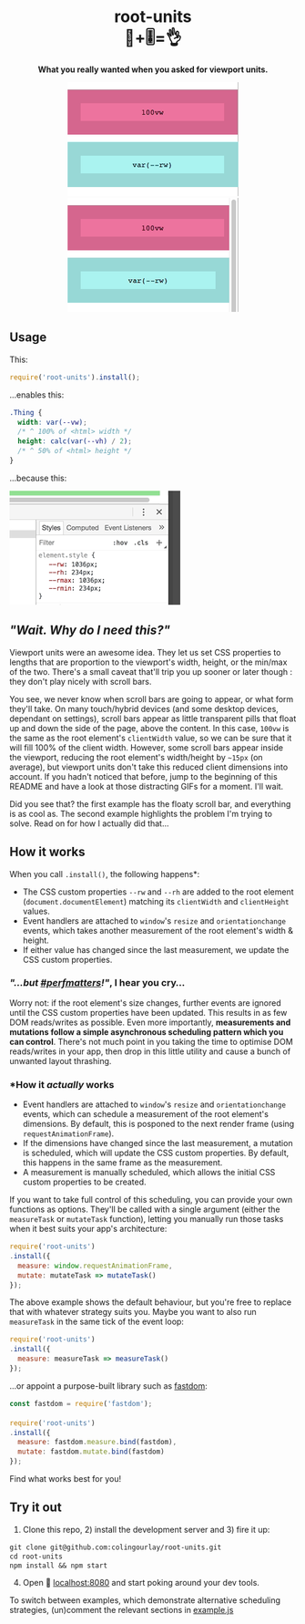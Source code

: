<h1 align="center">root-units<span aria-role="presentation"><br>💯+🎚=👌</span></h1>
<p align="center">
  <strong>What you really wanted when you asked for viewport units.</strong>
</p>
<p align="center">
  <img alt="When the OS has an overlaid scroll bar, 100vw matches the document width." src="https://raw.githubusercontent.com/colingourlay/root-units/master/assets/no-scrollbar.gif">
  <img alt="When the OS has an inline, fixed scroll bar, 100vw matches the document width plus the scroll bar width." src="https://raw.githubusercontent.com/colingourlay/root-units/master/assets/scrollbar.gif"> 
</p>

## Usage

This:

```js
require('root-units').install();
```

...enables this:

```css
.Thing {
  width: var(--vw);
  /* ^ 100% of <html> width */
  height: calc(var(--vh) / 2);
  /* ^ 50% of <html> height */
}
```

...because this:

![Root units update as browser is resized](assets/resize.gif)

## *"Wait. Why do I need this?"*

Viewport units were an awesome idea. They let us set CSS properties to lengths that are proportion to the viewport's width, height, or the min/max of the two. There's a small caveat that'll trip you up sooner or later though : they don't play nicely with scroll bars.

You see, we never know when scroll bars are going to appear, or what form they'll take. On many touch/hybrid devices (and some desktop devices, dependant on settings), scroll bars appear as little transparent pills that float up and down the side of the page, above the content. In this case, `100vw` is the same as the root element's `clientWidth` value, so we can be sure that it will fill 100% of the client width. However, some scroll bars appear inside the viewport, reducing the root element's width/height by `~15px` (on average), but viewport units don't take this reduced client dimensions into account. If you hadn't noticed that before, jump to the beginning of this README and have a look at those distracting GIFs for a moment. I'll wait.

Did you see that? the first example has the floaty scroll bar, and everything is as cool as. The second example highlights the problem I'm trying to solve. Read on for how I actually did that...

## How it works

When you call `.install()`, the following happens*:

* The CSS custom properties `--rw` and `--rh` are added to the root element (`document.documentElement`) matching its `clientWidth` and `clientHeight` values. 
* Event handlers are attached to `window`'s `resize` and `orientationchange` events, which takes another measurement of the root element's width & height. 
* If either value has changed since the last measurement, we update the CSS custom properties.

### *"…but [#perfmatters](https://twitter.com/hashtag/perfmatters?src=hash)!"*, I hear you cry…

Worry not: if the root element's size changes, further events are ignored until the CSS custom properties have been updated. This results in as few DOM reads/writes as possible. Even more importantly, **measurements and mutations follow a simple asynchronous scheduling pattern which you can control**. There's not much point in you taking the time to optimise DOM reads/writes in your app, then drop in this little utility and cause a bunch of unwanted layout thrashing.

### \*How it *actually* works

* Event handlers are attached to `window`'s `resize` and `orientationchange` events, which can schedule a measurement of the root element's dimensions. By default, this is posponed to the next render frame (using `requestAnimationFrame`).
* If the dimensions have changed since the last measurement, a mutation is scheduled, which will update the CSS custom properties. By default, this happens in the same frame as the measurement.
* A measurement is manually scheduled, which allows the initial CSS custom properties to be created.

If you want to take full control of this scheduling, you can provide your own functions as options. They'll be called with a single argument (either the `measureTask` or `mutateTask` function), letting you manually run those tasks when it best suits your app's architecture:

```js
require('root-units')
.install({
  measure: window.requestAnimationFrame,
  mutate: mutateTask => mutateTask()
});
```

The above example shows the default behaviour, but you're free to replace that with whatever strategy suits you. Maybe you want to also run `measureTask` in the same tick of the event loop:

```js
require('root-units')
.install({
  measure: measureTask => measureTask()
});
```

...or appoint a purpose-built library such as [fastdom](https://github.com/wilsonpage/fastdom):

```js
const fastdom = require('fastdom');

require('root-units')
.install({
  measure: fastdom.measure.bind(fastdom),
  mutate: fastdom.mutate.bind(fastdom)
});
```

Find what works best for you!

## Try it out

1) Clone this repo, 2) install the development server and 3) fire it up:

```shell
git clone git@github.com:colingourlay/root-units.git
cd root-units
npm install && npm start
```

4) Open 🔗 [localhost:8080](http://localhost:8080) and start poking around your dev tools.

To switch between examples, which demonstrate alternative scheduling strategies, (un)comment the relevant sections in [example.js](example.js)
